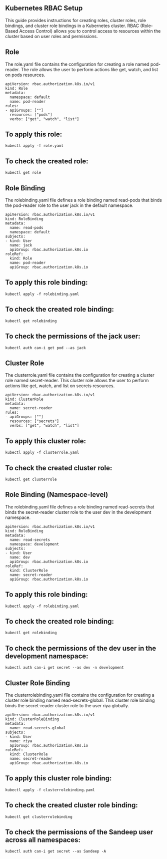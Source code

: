 ## Kubernetes RBAC Setup
This guide provides instructions for creating roles, cluster roles, role bindings, and cluster role bindings in a Kubernetes cluster. RBAC (Role-Based Access Control) allows you to control access to resources within the cluster based on user roles and permissions.

## Role
The role.yaml file contains the configuration for creating a role named pod-reader. The role allows the user to perform actions like get, watch, and list on pods resources.
```
apiVersion: rbac.authorization.k8s.io/v1
kind: Role
metadata:
  namespace: default
  name: pod-reader
rules:
- apiGroups: [""]
  resources: ["pods"]
  verbs: ["get", "watch", "list"]
```
## To apply this role:
```
kubectl apply -f role.yaml
```
## To check the created role:
```
kubectl get role
```
## Role Binding
The rolebinding.yaml file defines a role binding named read-pods that binds the pod-reader role to the user jack in the default namespace.

```
apiVersion: rbac.authorization.k8s.io/v1
kind: RoleBinding
metadata:
  name: read-pods
  namespace: default
subjects:
- kind: User
  name: jack
  apiGroup: rbac.authorization.k8s.io
roleRef:
  kind: Role
  name: pod-reader
  apiGroup: rbac.authorization.k8s.io
```

## To apply this role binding:
```
kubectl apply -f rolebinding.yaml
```
## To check the created role binding:

```
kubectl get rolebinding
```
## To check the permissions of the jack user:
```
kubectl auth can-i get pod --as jack
```


## Cluster Role
The clusterrole.yaml file contains the configuration for creating a cluster role named secret-reader. This cluster role allows the user to perform actions like get, watch, and list on secrets resources.

```
apiVersion: rbac.authorization.k8s.io/v1
kind: ClusterRole
metadata:
  name: secret-reader
rules:
- apiGroups: [""]
  resources: ["secrets"]
  verbs: ["get", "watch", "list"]
```

## To apply this cluster role:
```
kubectl apply -f clusterrole.yaml
```
## To check the created cluster role:
```
kubectl get clusterrole
```

## Role Binding (Namespace-level)
The rolebinding.yaml file defines a role binding named read-secrets that binds the secret-reader cluster role to the user dev in the development namespace.

```
apiVersion: rbac.authorization.k8s.io/v1
kind: RoleBinding
metadata:
  name: read-secrets
  namespace: development
subjects:
- kind: User
  name: dev
  apiGroup: rbac.authorization.k8s.io
roleRef:
  kind: ClusterRole
  name: secret-reader
  apiGroup: rbac.authorization.k8s.io
```

## To apply this role binding:
```
kubectl apply -f rolebinding.yaml
```
## To check the created role binding:
```
kubectl get rolebinding
```
## To check the permissions of the dev user in the development namespace:
```
kubectl auth can-i get secret --as dev -n development
```
## Cluster Role Binding
The clusterrolebinding.yaml file contains the configuration for creating a cluster role binding named read-secrets-global. This cluster role binding binds the secret-reader cluster role to the user riya globally.

```
apiVersion: rbac.authorization.k8s.io/v1
kind: ClusterRoleBinding
metadata:
  name: read-secrets-global
subjects:
- kind: User
  name: riya
  apiGroup: rbac.authorization.k8s.io
roleRef:
  kind: ClusterRole
  name: secret-reader
  apiGroup: rbac.authorization.k8s.io
```

## To apply this cluster role binding:
```
kubectl apply -f clusterrolebinding.yaml
```
## To check the created cluster role binding:
```
kubectl get clusterrolebinding
```

## To check the permissions of the Sandeep user across all namespaces:
```
kubectl auth can-i get secret --as Sandeep -A
```
